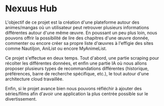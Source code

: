 # Nexuus Hub

L'objectif de ce projet est la création d'une plateforme autour des animes/mangas où un utilisateur peut retrouver plusieurs informations différentes autour d'une même œuvre. En poussant un peu plus loin, nous pouvons offrir la possibilité de lire des chapitres d'une œuvre donnée, commenter ou encore créer sa propre liste d'œuvres à l'effigie des sites comme Nautiljon, AniList ou encore MyAnimeList.

Ce projet s'effectue en deux temps. Tout d'abord, une partie scraping pour récolter les différentes données, et enfin une partie IA où nous allons proposer plusieurs types de recommandations différentes (historique, préférences, barre de recherche spécifique, etc.), le tout autour d'une architecture cloud travaillée.

Enfin, si le projet avance bien nous pouvons réfléchir à ajouter des séries/films afin d'avoir une application la plus centrée possible sur le divertissement.
